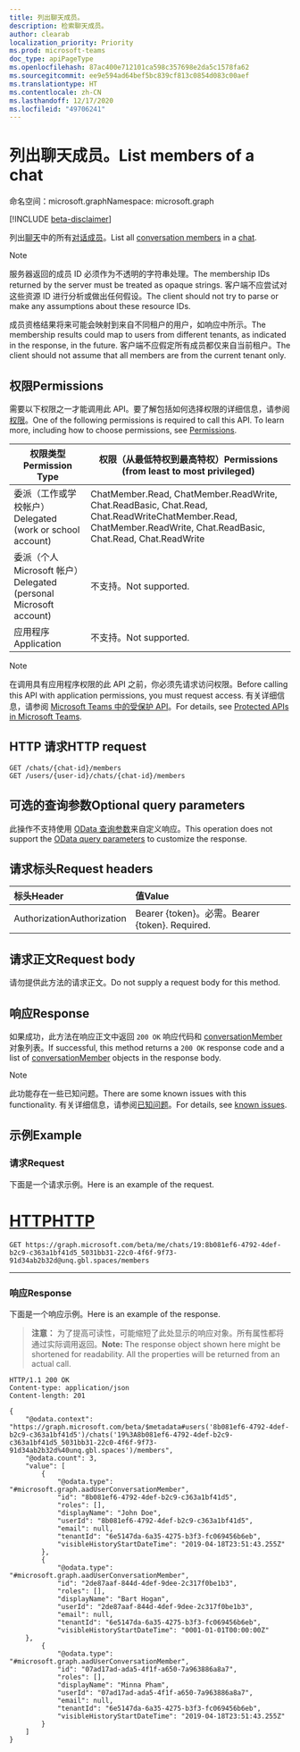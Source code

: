 ```yaml
---
title: 列出聊天成员。
description: 检索聊天成员。
author: clearab
localization_priority: Priority
ms.prod: microsoft-teams
doc_type: apiPageType
ms.openlocfilehash: 87ac400e712101ca598c357698e2da5c1578fa62
ms.sourcegitcommit: ee9e594ad64bef5bc839cf813c0854d083c00aef
ms.translationtype: HT
ms.contentlocale: zh-CN
ms.lasthandoff: 12/17/2020
ms.locfileid: "49706241"
---
```

# <a name="list-members-of-a-chat"></a><span data-ttu-id="504f4-103">列出聊天成员。</span><span class="sxs-lookup"><span data-stu-id="504f4-103">List members of a chat</span></span>

<span data-ttu-id="504f4-104">命名空间：microsoft.graph</span><span class="sxs-lookup"><span data-stu-id="504f4-104">Namespace: microsoft.graph</span></span>

[!INCLUDE [beta-disclaimer](../../includes/beta-disclaimer.md)]

<span data-ttu-id="504f4-105">列出[聊天](../resources/chat.md)中的所有[对话成员](../resources/conversationmember.md)。</span><span class="sxs-lookup"><span data-stu-id="504f4-105">List all [conversation members](../resources/conversationmember.md) in a [chat](../resources/chat.md).</span></span>

> [!NOTE]
> <span data-ttu-id="504f4-106">服务器返回的成员 ID 必须作为不透明的字符串处理。</span><span class="sxs-lookup"><span data-stu-id="504f4-106">The membership IDs returned by the server must be treated as opaque strings.</span></span> <span data-ttu-id="504f4-107">客户端不应尝试对这些资源 ID 进行分析或做出任何假设。</span><span class="sxs-lookup"><span data-stu-id="504f4-107">The client should not try to parse or make any assumptions about these resource IDs.</span></span>
>
> <span data-ttu-id="504f4-108">成员资格结果将来可能会映射到来自不同租户的用户，如响应中所示。</span><span class="sxs-lookup"><span data-stu-id="504f4-108">The membership results could map to users from different tenants, as indicated in the response, in the future.</span></span> <span data-ttu-id="504f4-109">客户端不应假定所有成员都仅来自当前租户。</span><span class="sxs-lookup"><span data-stu-id="504f4-109">The client should not assume that all members are from the current tenant only.</span></span>

## <a name="permissions"></a><span data-ttu-id="504f4-110">权限</span><span class="sxs-lookup"><span data-stu-id="504f4-110">Permissions</span></span>

<span data-ttu-id="504f4-p103">需要以下权限之一才能调用此 API。要了解包括如何选择权限的详细信息，请参阅[权限](/graph/permissions-reference)。</span><span class="sxs-lookup"><span data-stu-id="504f4-p103">One of the following permissions is required to call this API. To learn more, including how to choose permissions, see [Permissions](/graph/permissions-reference).</span></span>

|<span data-ttu-id="504f4-113">权限类型</span><span class="sxs-lookup"><span data-stu-id="504f4-113">Permission Type</span></span>|<span data-ttu-id="504f4-114">权限（从最低特权到最高特权）</span><span class="sxs-lookup"><span data-stu-id="504f4-114">Permissions (from least to most privileged)</span></span>|
|---------|-------------|
|<span data-ttu-id="504f4-115">委派（工作或学校帐户）</span><span class="sxs-lookup"><span data-stu-id="504f4-115">Delegated (work or school account)</span></span>| <span data-ttu-id="504f4-116">ChatMember.Read, ChatMember.ReadWrite, Chat.ReadBasic, Chat.Read, Chat.ReadWrite</span><span class="sxs-lookup"><span data-stu-id="504f4-116">ChatMember.Read, ChatMember.ReadWrite, Chat.ReadBasic, Chat.Read, Chat.ReadWrite</span></span> |
|<span data-ttu-id="504f4-117">委派（个人 Microsoft 帐户）</span><span class="sxs-lookup"><span data-stu-id="504f4-117">Delegated (personal Microsoft account)</span></span>|<span data-ttu-id="504f4-118">不支持。</span><span class="sxs-lookup"><span data-stu-id="504f4-118">Not supported.</span></span>|
|<span data-ttu-id="504f4-119">应用程序</span><span class="sxs-lookup"><span data-stu-id="504f4-119">Application</span></span>| <span data-ttu-id="504f4-120">不支持。</span><span class="sxs-lookup"><span data-stu-id="504f4-120">Not supported.</span></span> |

> [!NOTE]
> <span data-ttu-id="504f4-121">在调用具有应用程序权限的此 API 之前，你必须先请求访问权限。</span><span class="sxs-lookup"><span data-stu-id="504f4-121">Before calling this API with application permissions, you must request access.</span></span> <span data-ttu-id="504f4-122">有关详细信息，请参阅 [Microsoft Teams 中的受保护 API](/graph/teams-protected-apis)。</span><span class="sxs-lookup"><span data-stu-id="504f4-122">For details, see [Protected APIs in Microsoft Teams](/graph/teams-protected-apis).</span></span>

## <a name="http-request"></a><span data-ttu-id="504f4-123">HTTP 请求</span><span class="sxs-lookup"><span data-stu-id="504f4-123">HTTP request</span></span>
<!-- { "blockType": "ignored" } -->
```http
GET /chats/{chat-id}/members
GET /users/{user-id}/chats/{chat-id}/members
```

## <a name="optional-query-parameters"></a><span data-ttu-id="504f4-124">可选的查询参数</span><span class="sxs-lookup"><span data-stu-id="504f4-124">Optional query parameters</span></span>

<span data-ttu-id="504f4-125">此操作不支持使用 [OData 查询参数](/graph/query-parameters)来自定义响应。</span><span class="sxs-lookup"><span data-stu-id="504f4-125">This operation does not support the [OData query parameters](/graph/query-parameters) to customize the response.</span></span>

## <a name="request-headers"></a><span data-ttu-id="504f4-126">请求标头</span><span class="sxs-lookup"><span data-stu-id="504f4-126">Request headers</span></span>

| <span data-ttu-id="504f4-127">标头</span><span class="sxs-lookup"><span data-stu-id="504f4-127">Header</span></span>       | <span data-ttu-id="504f4-128">值</span><span class="sxs-lookup"><span data-stu-id="504f4-128">Value</span></span> |
|:---------------|:--------|
| <span data-ttu-id="504f4-129">Authorization</span><span class="sxs-lookup"><span data-stu-id="504f4-129">Authorization</span></span>  | <span data-ttu-id="504f4-p105">Bearer {token}。必需。</span><span class="sxs-lookup"><span data-stu-id="504f4-p105">Bearer {token}. Required.</span></span>  |

## <a name="request-body"></a><span data-ttu-id="504f4-132">请求正文</span><span class="sxs-lookup"><span data-stu-id="504f4-132">Request body</span></span>

<span data-ttu-id="504f4-133">请勿提供此方法的请求正文。</span><span class="sxs-lookup"><span data-stu-id="504f4-133">Do not supply a request body for this method.</span></span>

## <a name="response"></a><span data-ttu-id="504f4-134">响应</span><span class="sxs-lookup"><span data-stu-id="504f4-134">Response</span></span>

<span data-ttu-id="504f4-135">如果成功，此方法在响应正文中返回 `200 OK` 响应代码和 [conversationMember](../resources/conversationmember.md) 对象列表。</span><span class="sxs-lookup"><span data-stu-id="504f4-135">If successful, this method returns a `200 OK` response code and a list of [conversationMember](../resources/conversationmember.md) objects in the response body.</span></span>

> [!NOTE]
> <span data-ttu-id="504f4-136">此功能存在一些已知问题。</span><span class="sxs-lookup"><span data-stu-id="504f4-136">There are some known issues with this functionality.</span></span> <span data-ttu-id="504f4-137">有关详细信息，请参阅[已知问题](/graph/known-issues.md#missing-tenantid-for-chat-members)。</span><span class="sxs-lookup"><span data-stu-id="504f4-137">For details, see [known issues](/graph/known-issues.md#missing-tenantid-for-chat-members).</span></span>

## <a name="example"></a><span data-ttu-id="504f4-138">示例</span><span class="sxs-lookup"><span data-stu-id="504f4-138">Example</span></span>

### <a name="request"></a><span data-ttu-id="504f4-139">请求</span><span class="sxs-lookup"><span data-stu-id="504f4-139">Request</span></span>

<span data-ttu-id="504f4-140">下面是一个请求示例。</span><span class="sxs-lookup"><span data-stu-id="504f4-140">Here is an example of the request.</span></span>

# <a name="http"></a>[<span data-ttu-id="504f4-141">HTTP</span><span class="sxs-lookup"><span data-stu-id="504f4-141">HTTP</span></span>](#tab/http)
<!-- {
  "blockType": "request",
  "name": "list_conversation_members"
}-->
```msgraph-interactive
GET https://graph.microsoft.com/beta/me/chats/19:8b081ef6-4792-4def-b2c9-c363a1bf41d5_5031bb31-22c0-4f6f-9f73-91d34ab2b32d@unq.gbl.spaces/members
```

---


### <a name="response"></a><span data-ttu-id="504f4-142">响应</span><span class="sxs-lookup"><span data-stu-id="504f4-142">Response</span></span>

<span data-ttu-id="504f4-143">下面是一个响应示例。</span><span class="sxs-lookup"><span data-stu-id="504f4-143">Here is an example of the response.</span></span>

><span data-ttu-id="504f4-p107">**注意：** 为了提高可读性，可能缩短了此处显示的响应对象。所有属性都将通过实际调用返回。</span><span class="sxs-lookup"><span data-stu-id="504f4-p107">**Note:** The response object shown here might be shortened for readability. All the properties will be returned from an actual call.</span></span>
<!-- {
  "blockType": "response",
  "truncated": true,
  "@odata.type": "microsoft.graph.conversationMember"
} -->
```http
HTTP/1.1 200 OK
Content-type: application/json
Content-length: 201

{
    "@odata.context": "https://graph.microsoft.com/beta/$metadata#users('8b081ef6-4792-4def-b2c9-c363a1bf41d5')/chats('19%3A8b081ef6-4792-4def-b2c9-c363a1bf41d5_5031bb31-22c0-4f6f-9f73-91d34ab2b32d%40unq.gbl.spaces')/members",
    "@odata.count": 3,
    "value": [
        {
            "@odata.type": "#microsoft.graph.aadUserConversationMember",
            "id": "8b081ef6-4792-4def-b2c9-c363a1bf41d5",
            "roles": [],
            "displayName": "John Doe",
            "userId": "8b081ef6-4792-4def-b2c9-c363a1bf41d5",
            "email": null,
            "tenantId": "6e5147da-6a35-4275-b3f3-fc069456b6eb",
            "visibleHistoryStartDateTime": "2019-04-18T23:51:43.255Z"
        },
        {
            "@odata.type": "#microsoft.graph.aadUserConversationMember",
            "id": "2de87aaf-844d-4def-9dee-2c317f0be1b3",
            "roles": [],
            "displayName": "Bart Hogan",
            "userId": "2de87aaf-844d-4def-9dee-2c317f0be1b3",
            "email": null,
            "tenantId": "6e5147da-6a35-4275-b3f3-fc069456b6eb",
            "visibleHistoryStartDateTime": "0001-01-01T00:00:00Z"
    },
        {
            "@odata.type": "#microsoft.graph.aadUserConversationMember",
            "id": "07ad17ad-ada5-4f1f-a650-7a963886a8a7",
            "roles": [],
            "displayName": "Minna Pham",
            "userId": "07ad17ad-ada5-4f1f-a650-7a963886a8a7",
            "email": null,
            "tenantId": "6e5147da-6a35-4275-b3f3-fc069456b6eb",
            "visibleHistoryStartDateTime": "2019-04-18T23:51:43.255Z"
        }
    ]
}
```

<!-- uuid: 8fcb5dbc-d5aa-4681-8e31-b001d5168d79
2015-10-25 14:57:30 UTC -->
<!--
{
  "type": "#page.annotation",
  "description": "conversation: member list",
  "keywords": "",
  "section": "documentation",
  "tocPath": "",
  "suppressions": [
  ]
}
-->


